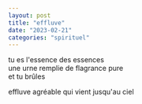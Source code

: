 ```yaml
---
layout: post
title: "effluve"
date: "2023-02-21"
categories: "spirituel"
---
```


tu es l'essence des essences  
une urne remplie de flagrance pure  
et tu brûles  

effluve agréable qui vient jusqu'au ciel  
